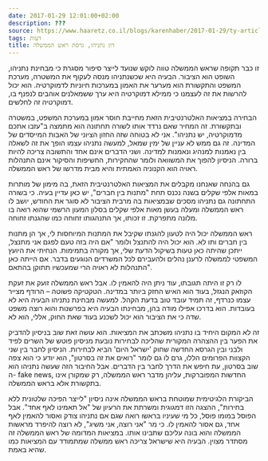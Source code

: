 ```yaml
---
date: 2017-01-29 12:01:00+02:00
description: ???
source: https://www.haaretz.co.il/blogs/karenhaber/2017-01-29/ty-article/0000017f-f8df-d460-afff-fbff04c90000
tags: דעות
title: דון נתניהו, גרסת ראש הממשלה
---
```


זו כבר תקופה שראש הממשלה טווה לוקש שנועד לייצר סיפור מסגרת כי מבחינת נתניהו, השופט הוא הציבור. הבעיה היא שכשנתניהו מנסה לעקוף את המשטרה, מערכת המשפט והתקשורת הוא מערער את האמון במערכות חיוניות לדמוקרטיה. הוא יכול להרשות את זה לעצמנו כי ממילא דמוקרטיה היא ערך ששמאלנים אוהבים לנפנף בו, דמוקרטיה זה לחלשים.

הבחירה במציאות האלטרנטיבית הזאת מחייבת חוסר אמון במערכת המשפט, במשטרה ובתקשורת. זה המחיר שאם נרדד אותו לשורה תחתונה הוא מתמצה ב"עזבו אתכם מדמוקרטיה, יש נתניהו". אני לא בטוחה שזה החזון הציוני של האבות המייסדים של המדינה. זה גם ממש לא עניין של ימין שמאל, למעשה נתניהו עצמו הופך את זה לשאלה בין נאמנות למנהיג ונאמנות למדינה. ושני הדברים אינם אחד והתשובה צריכה להיות ברורה. הניסיון להפוך את המשוואה ולומר שהחקירות, החשיפות והסיקור אינם התנהלות ראויה הוא הקנוניה האמתית והיא מבית מדרשו של ראש הממשלה.

גם בהנחה שאנחנו מקבלים את המציאות האלטרנטיבית הזאת, בה מימון של מותרות במאות אלפי שקלים בשנה נכנס תחת "מתנות בין חברים", יש כאן עדיין בעיה. כי בשורה התחתונה גם נתניהו מסכים שבמציאות בה מרבית הציבור לא סוגר את החודש, יושב לו ראש הממשלה ומעלה בעשן מאות אלפי שקלים בסלון המעון הרשמי שהוא רואה בו מלונה מתפרקת. זו זכותו, אך התנהגותו זחוחה כמו שהגנתו זחוחה.

ראש הממשלה יכול היה לטעון להגנתו שקיבל את המתנות המיוחסות לי, אך הן מתנות בין חברים ותו לא. הוא יכול היה להתנצל ולומר "אם היה בזה טעם לפגם אני מתנצל, ייתכן שהיתה כאן טעות בשיקול הדעת שלי, אך מקורה בתמימות. הנחיתי את היועץ המשפטי לממשלה לרענן נהלים ולהעבירם לכל המשרדים הנוגעים בדבר. אם הייתה כאן התנהלות לא ראויה הרי שמעכשיו תתוקן בהתאם".

לו רק זו היתה תגובתו, עוד ניתן היה להאמין לו. אבל ראש הממשלה זועק את זעקת הקוזאק הנגזל, בעוד הוא האיש החזק ביותר במדינה. הטקטיקה פשוטה – הרודף מצייר עצמו כנרדף, זה תמיד עובד טוב בדעת הקהל. למעשה מבחינת נתניהו הבעיה היא לא בעובדות. הוא בדרכו אפילו מודה בהן, מבחינתו הבעיה היא בפרשנות והוא רוצה משפט שדה כי את הציבור הוא יכול לשכנע בעוד שאת החוק, אללי, הוא לא.

זה לא המקום היחיד בו נתניהו משכתב את המציאות. הוא עושה זאת שוב בניסיון להדביק את הפער בין ההצהרה המקורית שהליכה לבחירות נובעת מניסיון פוטש של השרים לפיד ולבני ובין הגרסא החדשה שחוק 'ישראל היום' הביא לבחירות. הניסיון לחבר בין שני הקצוות הפרומים הללו, גרם לו גם לומר "רואים את זה בסרטון", הוא יודע כי הוא צפה שוב בסרטון, עת חיפש את הדרך לחבר בין הדברים. אבל החיבור הזה שעשה נתניהו הוא ה- fake news, החדשות המפוברקות, עליהן מדבר ראש הממשלה, רק שמקורן אינו בתקשורת אלא בראש הממשלה.

הביקורת הלגיטימית שמוטחת בראש הממשלה אינה ניסיון "לייצר הפיכה שלטונית ללא בחירות", ההצגה הזו דמגוגית ומשרתת את הרעיון של "אל תאמינו לאף אחד". אבל הפוסל במומו פוסל, כל מי שעיניו בראשו רואה שגם אם נתניהו צודק ואסור להאמין לאף אחד, גם אסור להאמין לו. כי מר "אני רוצה, אני משיג", לא רוצה להיפרד מראשות הממשלה והוא בונה עליכם שתבינו אותו. במציאות המדומה של ראש הממשלה זה מסתדר מצוין. הבעיה היא שישראל צריכה ראש ממשלה שמתמודד עם המציאות כמו שהיא באמת.